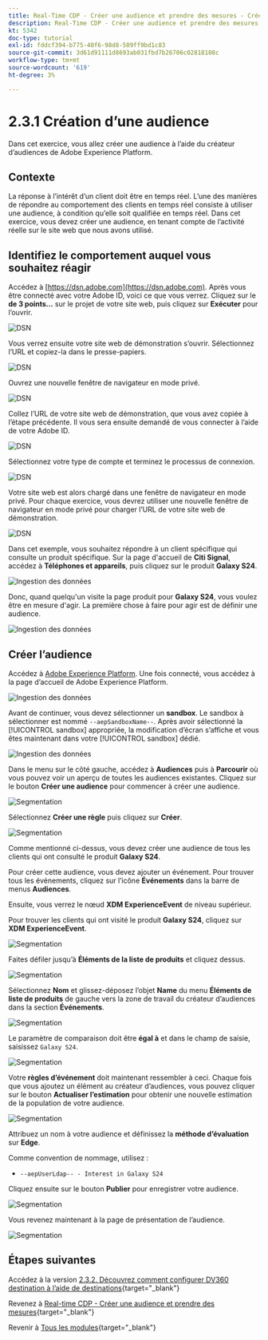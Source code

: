 ```yaml
---
title: Real-Time CDP - Créer une audience et prendre des mesures - Créer une audience
description: Real-Time CDP - Créer une audience et prendre des mesures - Créer une audience
kt: 5342
doc-type: tutorial
exl-id: fddcf394-b775-40f6-98d8-509ff9bd1c83
source-git-commit: 3d61d91111d8693ab031fbd7b26706c02818108c
workflow-type: tm+mt
source-wordcount: '619'
ht-degree: 3%

---
```


# 2.3.1 Création d’une audience

Dans cet exercice, vous allez créer une audience à l’aide du créateur d’audiences de Adobe Experience Platform.

## Contexte

La réponse à l’intérêt d’un client doit être en temps réel. L’une des manières de répondre au comportement des clients en temps réel consiste à utiliser une audience, à condition qu’elle soit qualifiée en temps réel. Dans cet exercice, vous devez créer une audience, en tenant compte de l’activité réelle sur le site web que nous avons utilisé.

## Identifiez le comportement auquel vous souhaitez réagir

Accédez à [https://dsn.adobe.com](https://dsn.adobe.com). Après vous être connecté avec votre Adobe ID, voici ce que vous verrez. Cliquez sur le **de 3 points...** sur le projet de votre site web, puis cliquez sur **Exécuter** pour l’ouvrir.

![DSN ](./../../datacollection/dc1.1/images/web8.png)

Vous verrez ensuite votre site web de démonstration s’ouvrir. Sélectionnez l’URL et copiez-la dans le presse-papiers.

![DSN ](../../../getting-started/gettingstarted/images/web3.png)

Ouvrez une nouvelle fenêtre de navigateur en mode privé.

![DSN ](../../../getting-started/gettingstarted/images/web4.png)

Collez l’URL de votre site web de démonstration, que vous avez copiée à l’étape précédente. Il vous sera ensuite demandé de vous connecter à l’aide de votre Adobe ID.

![DSN ](../../../getting-started/gettingstarted/images/web5.png)

Sélectionnez votre type de compte et terminez le processus de connexion.

![DSN ](../../../getting-started/gettingstarted/images/web6.png)

Votre site web est alors chargé dans une fenêtre de navigateur en mode privé. Pour chaque exercice, vous devrez utiliser une nouvelle fenêtre de navigateur en mode privé pour charger l’URL de votre site web de démonstration.

![DSN ](../../../getting-started/gettingstarted/images/web7.png)

Dans cet exemple, vous souhaitez répondre à un client spécifique qui consulte un produit spécifique.
Sur la page d&#39;accueil de **Citi Signal**, accédez à **Téléphones et appareils**, puis cliquez sur le produit **Galaxy S24**.

![Ingestion des données](./images/homegalaxy.png)

Donc, quand quelqu&#39;un visite la page produit pour **Galaxy S24**, vous voulez être en mesure d&#39;agir. La première chose à faire pour agir est de définir une audience.

![Ingestion des données](./images/homegalaxy1.png)

## Créer l’audience

Accédez à [Adobe Experience Platform](https://experience.adobe.com/platform). Une fois connecté, vous accédez à la page d’accueil de Adobe Experience Platform.

![Ingestion des données](./../../../../modules/delivery-activation/datacollection/dc1.2/images/home.png)

Avant de continuer, vous devez sélectionner un **sandbox**. Le sandbox à sélectionner est nommé ``--aepSandboxName--``. Après avoir sélectionné la [!UICONTROL sandbox] appropriée, la modification d’écran s’affiche et vous êtes maintenant dans votre [!UICONTROL sandbox] dédié.

![Ingestion des données](./../../../../modules/delivery-activation/datacollection/dc1.2/images/sb1.png)

Dans le menu sur le côté gauche, accédez à **Audiences** puis à **Parcourir** où vous pouvez voir un aperçu de toutes les audiences existantes. Cliquez sur le bouton **Créer une audience** pour commencer à créer une audience.

![Segmentation](./images/menuseg.png)

Sélectionnez **Créer une règle** puis cliquez sur **Créer**.

![Segmentation](./images/menuseg1.png)

Comme mentionné ci-dessus, vous devez créer une audience de tous les clients qui ont consulté le produit **Galaxy S24**.

Pour créer cette audience, vous devez ajouter un événement. Pour trouver tous les événements, cliquez sur l’icône **Événements** dans la barre de menus **Audiences**.

Ensuite, vous verrez le nœud **XDM ExperienceEvent** de niveau supérieur.

Pour trouver les clients qui ont visité le produit **Galaxy S24**, cliquez sur **XDM ExperienceEvent**.

![Segmentation](./images/findee.png)

Faites défiler jusqu’à **Éléments de la liste de produits** et cliquez dessus.

![Segmentation](./images/see.png)

Sélectionnez **Nom** et glissez-déposez l’objet **Name** du menu **Éléments de liste de produits** de gauche vers la zone de travail du créateur d’audiences dans la section **Événements**.

![Segmentation](./images/eewebpdtlname1.png)

Le paramètre de comparaison doit être **égal à** et dans le champ de saisie, saisissez `Galaxy S24`.

![Segmentation](./images/pv.png)

Votre **règles d’événement** doit maintenant ressembler à ceci. Chaque fois que vous ajoutez un élément au créateur d’audiences, vous pouvez cliquer sur le bouton **Actualiser l’estimation** pour obtenir une nouvelle estimation de la population de votre audience.

![Segmentation](./images/ldap4.png)

Attribuez un nom à votre audience et définissez la **méthode d’évaluation** sur **Edge**.

Comme convention de nommage, utilisez :

- `--aepUserLdap-- - Interest in Galaxy S24`

Cliquez ensuite sur le bouton **Publier** pour enregistrer votre audience.

![Segmentation](./images/segmentname.png)

Vous revenez maintenant à la page de présentation de l’audience.

![Segmentation](./images/savedsegment.png)

## Étapes suivantes

Accédez à la version [2.3.2. Découvrez comment configurer DV360 destination à l’aide de destinations](./ex2.md){target="_blank"}

Revenez à [Real-time CDP - Créer une audience et prendre des mesures](./real-time-cdp-build-a-segment-take-action.md){target="_blank"}

Revenir à [Tous les modules](./../../../../overview.md){target="_blank"}
